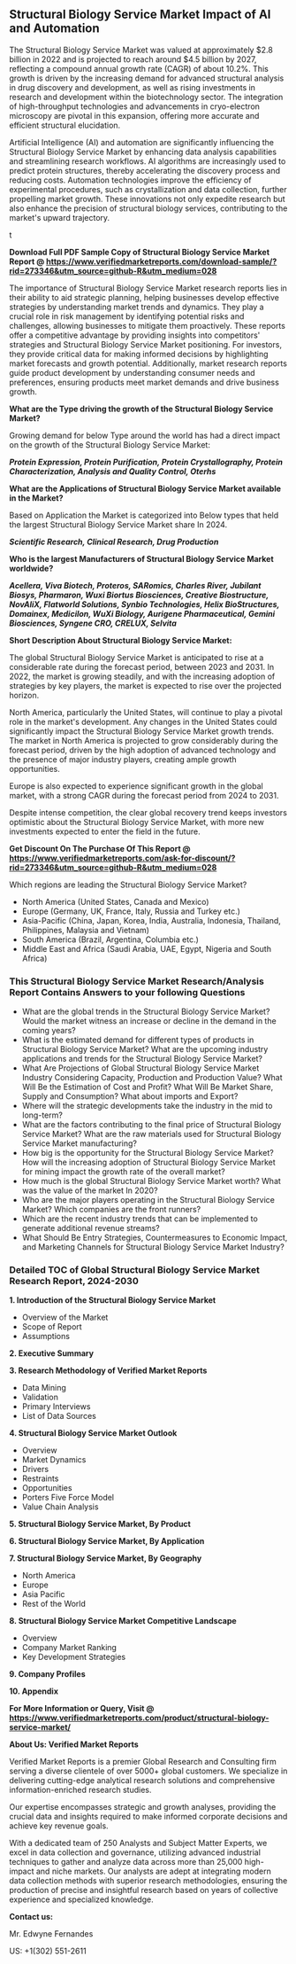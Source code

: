 <h2>Structural Biology Service Market Impact of AI and Automation</h2><p>The Structural Biology Service Market was valued at approximately $2.8 billion in 2022 and is projected to reach around $4.5 billion by 2027, reflecting a compound annual growth rate (CAGR) of about 10.2%. This growth is driven by the increasing demand for advanced structural analysis in drug discovery and development, as well as rising investments in research and development within the biotechnology sector. The integration of high-throughput technologies and advancements in cryo-electron microscopy are pivotal in this expansion, offering more accurate and efficient structural elucidation.</p><p>Artificial Intelligence (AI) and automation are significantly influencing the Structural Biology Service Market by enhancing data analysis capabilities and streamlining research workflows. AI algorithms are increasingly used to predict protein structures, thereby accelerating the discovery process and reducing costs. Automation technologies improve the efficiency of experimental procedures, such as crystallization and data collection, further propelling market growth. These innovations not only expedite research but also enhance the precision of structural biology services, contributing to the market's upward trajectory.</p>t</p><p id="" class=""><strong>Download Full PDF Sample Copy of Structural Biology Service Market Report @ <a href="https://www.verifiedmarketreports.com/download-sample/?rid=273346&utm_source=github-R&utm_medium=028" target="_blank">https://www.verifiedmarketreports.com/download-sample/?rid=273346&utm_source=github-R&utm_medium=028</a></strong></p><p>The importance of&nbsp;Structural Biology Service Market research reports lies in their ability to aid strategic planning, helping businesses develop effective strategies by understanding market trends and dynamics. They play a crucial role in risk management by identifying potential risks and challenges, allowing businesses to mitigate them proactively. These reports offer a competitive advantage by providing insights into competitors' strategies and Structural Biology Service Market positioning. For investors, they provide critical data for making informed decisions by highlighting market forecasts and growth potential. Additionally, market research reports guide product development by understanding consumer needs and preferences, ensuring products meet market demands and drive business growth.</p><p><strong>What are the&nbsp;Type driving the growth of the Structural Biology Service Market?</strong></p><p id="" class="">Growing demand for below Type around the world has had a direct impact on the growth of the Structural Biology Service Market:</p><em><strong>Protein Expression, Protein Purification, Protein Crystallography, Protein Characterization, Analysis and Quality Control, Oterhs</strong></em></p><strong>What are the&nbsp;Applications&nbsp;of Structural Biology Service Market available in the Market?</strong></p><p id="" class="">Based on Application the Market is categorized into Below types that held the largest Structural Biology Service Market share In 2024.</p><em><strong>Scientific Research, Clinical Research, Drug Production</strong></em></p><strong>Who is the largest Manufacturers of Structural Biology Service Market worldwide?</strong></p><p><em><strong>Acellera, Viva Biotech, Proteros, SARomics, Charles River, Jubilant Biosys, Pharmaron, Wuxi Biortus Biosciences, Creative Biostructure, NovAliX, Flatworld Solutions, Synbio Technologies, Helix BioStructures, Domainex, Medicilon, WuXi Biology, Aurigene Pharmaceutical, Gemini Biosciences, Syngene CRO, CRELUX, Selvita</strong></em></p><p id="" class=""><strong>Short Description About Structural Biology Service Market:</strong></p><p>The global Structural Biology Service Market is anticipated to rise at a considerable rate during the forecast period, between 2023 and 2031. In 2022, the market is growing steadily, and with the increasing adoption of strategies by key players, the market is expected to rise over the projected horizon.</p><p>North America, particularly the United States, will continue to play a pivotal role in the market's development. Any changes in the United States could significantly impact the Structural Biology Service Market growth trends. The market in North America is projected to grow considerably during the forecast period, driven by the high adoption of advanced technology and the presence of major industry players, creating ample growth opportunities.</p><p>Europe is also expected to experience significant growth in the global market, with a strong CAGR during the forecast period from 2024 to 2031.</p><p>Despite intense competition, the clear global recovery trend keeps investors optimistic about the Structural Biology Service Market, with more new investments expected to enter the field in the future.</p><p id="" class=""><strong>Get Discount On The Purchase Of This Report @ <a href="https://www.verifiedmarketreports.com/ask-for-discount/?rid=273346&utm_source=github-R&utm_medium=028" target="_blank">https://www.verifiedmarketreports.com/ask-for-discount/?rid=273346&utm_source=github-R&utm_medium=028</a></strong></p>Which regions are leading the Structural Biology Service Market?</p><ul><li>North America (United States, Canada and Mexico)</li><li>Europe (Germany, UK, France, Italy, Russia and Turkey etc.)</li><li>Asia-Pacific (China, Japan, Korea, India, Australia, Indonesia, Thailand, Philippines, Malaysia and Vietnam)</li><li>South America (Brazil, Argentina, Columbia etc.)</li><li>Middle East and Africa (Saudi Arabia, UAE, Egypt, Nigeria and South Africa)</li></ul><h3 id="" class="">This Structural Biology Service Market Research/Analysis Report Contains Answers to your following Questions</h3><ul><li>What are the global trends in the Structural Biology Service Market? Would the market witness an increase or decline in the demand in the coming years?</li><li>What is the estimated demand for different types of products in Structural Biology Service Market? What are the upcoming industry applications and trends for the Structural Biology Service Market?</li><li>What Are Projections of Global Structural Biology Service Market Industry Considering Capacity, Production and Production Value? What Will Be the Estimation of Cost and Profit? What Will Be Market Share, Supply and Consumption? What about imports and Export?</li><li>Where will the strategic developments take the industry in the mid to long-term?</li><li>What are the factors contributing to the final price of Structural Biology Service Market? What are the raw materials used for Structural Biology Service Market manufacturing?</li><li>How big is the opportunity for the Structural Biology Service Market? How will the increasing adoption of Structural Biology Service Market for mining impact the growth rate of the overall market?</li><li>How much is the global Structural Biology Service Market worth? What was the value of the market In 2020?</li><li>Who are the major players operating in the Structural Biology Service Market? Which companies are the front runners?</li><li>Which are the recent industry trends that can be implemented to generate additional revenue streams?</li><li>What Should Be Entry Strategies, Countermeasures to Economic Impact, and Marketing Channels for Structural Biology Service Market Industry?</li></ul><h3 id="" class="">Detailed TOC of Global Structural Biology Service Market Research Report, 2024-2030</h3><p id="" class=""><strong>1. Introduction of the Structural Biology Service Market</strong></p><ul><li>Overview of the Market</li><li>Scope of Report</li><li>Assumptions</li></ul><p id="" class=""><strong>2. Executive Summary</strong></p><p id="" class=""><strong>3. Research Methodology of Verified Market Reports</strong></p><ul><li>Data Mining</li><li>Validation</li><li>Primary Interviews</li><li>List of Data Sources</li></ul><p id="" class=""><strong>4. Structural Biology Service Market Outlook</strong></p><ul><li>Overview</li><li>Market Dynamics</li><li>Drivers</li><li>Restraints</li><li>Opportunities</li><li>Porters Five Force Model</li><li>Value Chain Analysis</li></ul><p id="" class=""><strong>5. Structural Biology Service Market, By Product</strong></p><p id="" class=""><strong>6. Structural Biology Service Market, By Application</strong></p><p id="" class=""><strong>7. Structural Biology Service Market, By Geography</strong></p><ul><li>North America</li><li>Europe</li><li>Asia Pacific</li><li>Rest of the World</li></ul><p id="" class=""><strong>8. Structural Biology Service Market Competitive Landscape</strong></p><ul><li>Overview</li><li>Company Market Ranking</li><li>Key Development Strategies</li></ul><p id="" class=""><strong>9. Company Profiles</strong></p><p id="" class=""><strong>10. Appendix</strong></p><p id="" class=""><strong>For More Information or Query, Visit @ <a href="https://www.verifiedmarketreports.com/product/structural-biology-service-market/" target="_blank">https://www.verifiedmarketreports.com/product/structural-biology-service-market/</a></strong></p><p id="" class=""><strong>About Us: Verified Market Reports</strong></p><p id="" class="">Verified Market Reports is a premier Global Research and Consulting firm serving a diverse clientele of over 5000+ global customers. We specialize in delivering cutting-edge analytical research solutions and comprehensive information-enriched research studies.</p><p id="" class="">Our expertise encompasses strategic and growth analyses, providing the crucial data and insights required to make informed corporate decisions and achieve key revenue goals.</p><p id="" class="">With a dedicated team of 250 Analysts and Subject Matter Experts, we excel in data collection and governance, utilizing advanced industrial techniques to gather and analyze data across more than 25,000 high-impact and niche markets. Our analysts are adept at integrating modern data collection methods with superior research methodologies, ensuring the production of precise and insightful research based on years of collective experience and specialized knowledge.</p><p id="" class=""><strong>Contact us:</strong></p><p id="" class="">Mr. Edwyne Fernandes</p><p id="" class="">US: +1(302) 551-2611</p>
